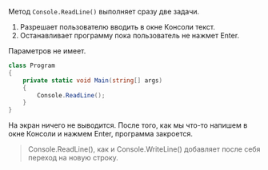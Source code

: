 Метод `Console.ReadLine()` выполняет сразу две задачи. 
1. Разрешает пользователю вводить в окне Консоли текст.
2. Останавливает программу пока пользователь не нажмет Enter.

Параметров не имеет.
```csharp
class Program
{
    private static void Main(string[] args)
    {
        Console.ReadLine();
    }
}
```
На экран ничего не выводится. После того, как мы что-то напишем в окне Консоли и нажмем Enter, программа закроется.
>Console.ReadLine(), как и Console.WriteLine() добавляет после себя переход на новую строку.
